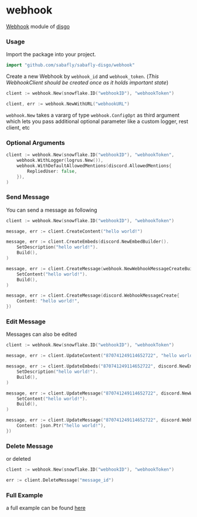 # webhook

[Webhook](https://discord.com/developers/docs/resources/webhook) module of [disgo](https://github.com/sabafly/sabafly-disgo)

### Usage

Import the package into your project.

```go
import "github.com/sabafly/sabafly-disgo/webhook"
```

Create a new Webhook by `webhook_id` and `webhook_token`. (*This WebhookClient should be created once as it holds important state*)

```go
client := webhook.New(snowflake.ID("webhookID"), "webhookToken")

client, err := webhook.NewWithURL("webhookURL")
```

`webhook.New` takes a vararg of type `webhook.ConfigOpt` as third argument which lets you pass additional optional parameter like a custom logger, rest client, etc

### Optional Arguments

```go
client := webhook.New(snowflake.ID("webhookID"), "webhookToken",
	webhook.WithLogger(logrus.New()),
	webhook.WithDefaultAllowedMentions(discord.AllowedMentions{
		RepliedUser: false,
	}),
)
```

### Send Message

You can send a message as following

```go
client := webhook.New(snowflake.ID("webhookID"), "webhookToken")

message, err := client.CreateContent("hello world!")

message, err := client.CreateEmbeds(discord.NewEmbedBuilder().
	SetDescription("hello world!").
	Build(),
)

message, err := client.CreateMessage(webhook.NewWebhookMessageCreateBuilder().
	SetContent("hello world!").
	Build(),
)

message, err := client.CreateMessage(discord.WebhookMessageCreate{
	Content: "hello world!",
})
```

### Edit Message

Messages can also be edited

```go
client := webhook.New(snowflake.ID("webhookID"), "webhookToken")

message, err := client.UpdateContent("870741249114652722", "hello world!")

message, err := client.UpdateEmbeds("870741249114652722", discord.NewEmbedBuilder().
	SetDescription("hello world!").
	Build(),
)

message, err := client.UpdateMessage("870741249114652722", discord.NewWebhookMessageUpdateBuilder().
	SetContent("hello world!").
	Build(),
)

message, err := client.UpdateMessage("870741249114652722", discord.WebhookMessageUpdate{
	Content: json.Ptr("hello world!"),
})
```

### Delete Message

or deleted

```go
client := webhook.New(snowflake.ID("webhookID"), "webhookToken")

err := client.DeleteMessage("message_id")
```

### Full Example

a full example can be found [here](https://github.com/sabafly/sabafly-disgo/tree/master/_examples/webhook/example.go)